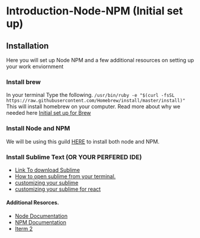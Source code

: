 # Introduction-Node-NPM (Initial set up)

## Installation
Here you will set up Node NPM and a few additional resources on setting up your work enviornment

### Install brew
In your terminal Type the following.
```/usr/bin/ruby -e "$(curl -fsSL https://raw.githubusercontent.com/Homebrew/install/master/install)"```
This will install homebrew on your computer. Read more about why we needed here [Initial set up for Brew](https://brew.sh/ "Initial set up for Brew")


### Install Node and NPM
We will be using this guild [HERE](https://www.dyclassroom.com/howto-mac/how-to-install-nodejs-and-npm-on-mac-using-homebrew "HERE") to install both node and NPM.

### Install Sublime Text (OR YOUR PERFERED IDE)
* [Link To download Sublime](https://www.sublimetext.com/3 "Link To download Sublime")
* [How to open sublime from your terminal.](https://ashleynolan.co.uk/blog/launching-sublime-from-the-terminal "How to open sublime from your terminal.")
* [customizing your sublime](https://www.youtube.com/watch?v=oHmPrjSzmwU "customizing your sublime")
* [customizing your sublime for react](https://medium.com/@dwardmr/your-new-reactjs-on-sublime-text-3-workspace-setup-9ce87c12e93a "customizing your sublime for react")


#### Additional Resorces.
* [Node Documentation](https://nodejs.org/en/docs/ "Node Documentation")
* [NPM Documentation](https://docs.npmjs.com/http:// "NPM Documentation")
* [Iterm 2](https://iterm2.com/ "Iterm 2")

